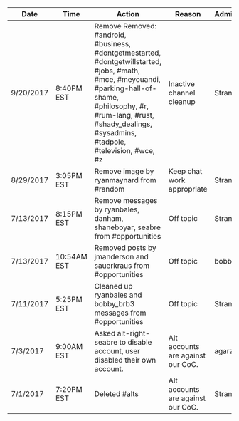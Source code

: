 Date|Time|Action|Reason|Administrator
---|---|---|---|---
9/20/2017|8:40PM EST|Remove Removed: #android, #business, #dontgetmestarted, #dontgetwillstarted, #jobs, #math, #mce, #meyouandi, #parking-hall-of-shame, #philosophy, #r, #rum-lang, #rust, #shady_dealings, #sysadmins, #tadpole, #television, #wce, #z|Inactive channel cleanup|StrangeWill
8/29/2017|3:05PM EST|Remove image by ryanmaynard from #random|Keep chat work appropriate|StrangeWill
7/13/2017|8:15PM EST|Remove messages by ryanbales, danham, shaneboyar, seabre from #opportunities|Off topic|StrangeWill
7/13/2017|10:54AM EST|Removed posts by jmanderson and sauerkraus from #opportunities|Off topic|bobby_brb3
7/11/2017|5:25PM EST|Cleaned up ryanbales and bobby_brb3 messages from #opportunities|Off topic|StrangeWill
7/3/2017|9:00AM EST|Asked alt-right-seabre to disable account, user disabled their own account.|Alt accounts are against our CoC.|agarzola
7/1/2017|7:20PM EST|Deleted #alts|Alt accounts are against our CoC.|StrangeWill
